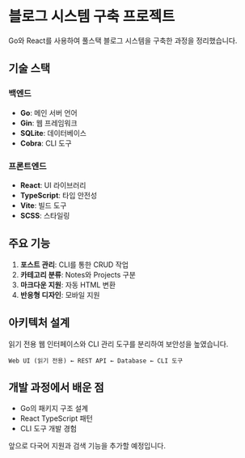 # 블로그 시스템 구축 프로젝트

Go와 React를 사용하여 풀스택 블로그 시스템을 구축한 과정을 정리했습니다.

## 기술 스택

### 백엔드

- **Go**: 메인 서버 언어
- **Gin**: 웹 프레임워크
- **SQLite**: 데이터베이스
- **Cobra**: CLI 도구

### 프론트엔드

- **React**: UI 라이브러리
- **TypeScript**: 타입 안전성
- **Vite**: 빌드 도구
- **SCSS**: 스타일링

## 주요 기능

1. **포스트 관리**: CLI를 통한 CRUD 작업
2. **카테고리 분류**: Notes와 Projects 구분
3. **마크다운 지원**: 자동 HTML 변환
4. **반응형 디자인**: 모바일 지원

## 아키텍처 설계

읽기 전용 웹 인터페이스와 CLI 관리 도구를 분리하여 보안성을 높였습니다.

```
Web UI (읽기 전용) ← REST API ← Database ← CLI 도구
```

## 개발 과정에서 배운 점

- Go의 패키지 구조 설계
- React TypeScript 패턴
- CLI 도구 개발 경험

앞으로 다국어 지원과 검색 기능을 추가할 예정입니다.

